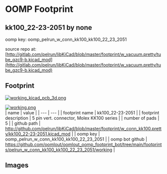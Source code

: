# OOMP Footprint  
## kk100_22-23-2051  by none  
  
oomp key: oomp_pelrun_w_conn_kk100_kk100_22_23_2051  
  
source repo at: [http://gitlab.com/pelrun/libKiCad/blob/master/footprint/w_vacuum.pretty/tube_gzc9-b.kicad_mod](http://gitlab.com/pelrun/libKiCad/blob/master/footprint/w_vacuum.pretty/tube_gzc9-b.kicad_mod)  
## Footprint  
  
[![working_kicad_pcb_3d.png](working_kicad_pcb_3d_600.png)](working_kicad_pcb_3d.png)  
  
[![working.png](working_600.png)](working.png)  
| name | value | 
| --- | --- | 
| footprint name | kk100_22-23-2051 | 
| footprint description | 5 pin vert. connector, Molex KK100 series | 
| number of pads | 5 | 
| github path | http://github.com/pelrun/libKiCad/blob/master/footprint/w_conn_kk100.pretty/kk100_22-23-2051.kicad_mod | 
| oomp key | oomp_pelrun_w_conn_kk100_kk100_22_23_2051 | 
| oomp bot github | https://github.com/oomlout/oomlout_oomp_footprint_bot/tree/main/footprints/pelrun_w_conn_kk100_kk100_22_23_2051/working | 
## Images  
